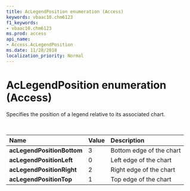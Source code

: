```yaml
---
title: AcLegendPosition enumeration (Access)
keywords: vbaac10.chm6123
f1_keywords:
- vbaac10.chm6123
ms.prod: access
api_name:
- Access.AcLegendPosition
ms.date: 11/28/2018
localization_priority: Normal
---
```



# AcLegendPosition enumeration (Access)

Specifies the position of a legend relative to its associated chart.

<br/>

|Name|Value|Description|
|:-----|:-----|:-----|
|**acLegendPositionBottom**|3|Bottom edge of the chart|
|**acLegendPositionLeft**|0|Left edge of the chart|
|**acLegendPositionRight**|2|Right edge of the chart|
|**acLegendPositionTop**|1|Top edge of the chart|
